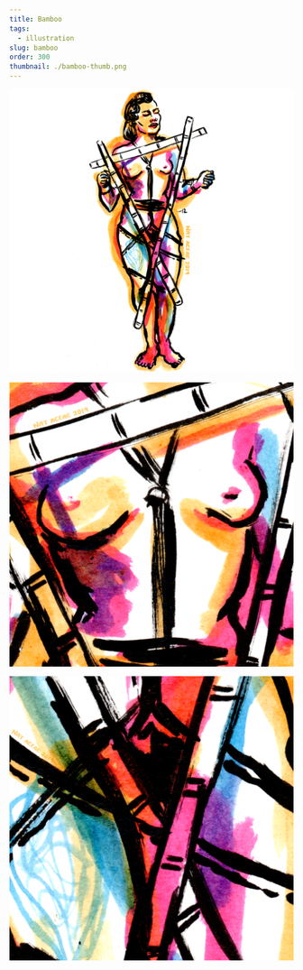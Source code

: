 ```yaml
---
title: Bamboo
tags:
  - illustration
slug: bamboo
order: 300
thumbnail: ./bamboo-thumb.png
---
```

![](bamboo1.png)

![](bamboo2.png)

![](bamboo3.png)
